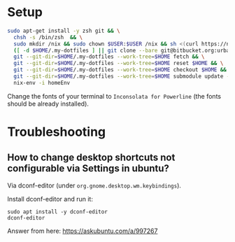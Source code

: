 # Setup

```bash
sudo apt-get install -y zsh git && \
  chsh -s /bin/zsh  && \
  sudo mkdir /nix && sudo chown $USER:$USER /nix && sh <(curl https://nixos.org/nix/install) --no-daemon && \
  ([ -d $HOME/.my-dotfiles ] || git clone --bare git@bitbucket.org:urbas/my-dotfiles.git $HOME/.my-dotfiles) && \
  git --git-dir=$HOME/.my-dotfiles --work-tree=$HOME fetch && \
  git --git-dir=$HOME/.my-dotfiles --work-tree=$HOME reset $HOME && \
  git --git-dir=$HOME/.my-dotfiles --work-tree=$HOME checkout $HOME && \
  git --git-dir=$HOME/.my-dotfiles --work-tree=$HOME submodule update --recursive --init && \
  nix-env -i homeEnv
```

Change the fonts of your terminal to `Inconsolata for Powerline` (the fonts should be already installed).

# Troubleshooting

## How to change desktop shortcuts not configurable via Settings in ubuntu?
Via dconf-editor (under `org.gnome.desktop.wm.keybindings`).

Install dconf-editor and run it:
```
sudo apt install -y dconf-editor
dconf-editor
```

Answer from here: https://askubuntu.com/a/997267